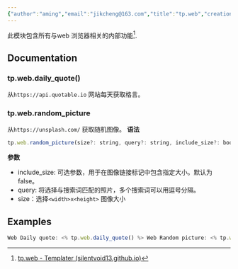 ```yaml
---
{"author":"aming","email":"jikcheng@163.com","title":"tp.web","creation_date":"2022-11-27 18:04","Last modified date":"2022-11-27 18:49","tags":"tp.web","File Folder with relative path":"soft/Doc/obsidian/Plugin/Templater","remark":null,"other":null,"dg-publish":true,"permalink":"/soft/doc/obsidian/plugin/templater/tp-web/","dgPassFrontmatter":true}
---
```


此模块包含所有与web 浏览器相关的内部功能[^1].

## Documentation


### tp.web.daily_quote()
从`https://api.quotable.io` 网站每天获取格言。

### tp.web.random_picture
从`https://unsplash.com/` 获取随机图像。
**语法**
```javascript
tp.web.random_picture(size?: string, query?: string, include_size?: boolean)
```
**参数**

- include_size: 可选参数，用于在图像链接标记中包含指定大小。默认为false。
- query: 将选择与搜索词匹配的照片，多个搜索词可以用逗号分隔。
- size：选择`<width>x<height>` 图像大小


## Examples

```javascript
Web Daily quote: <% tp.web.daily_quote() %> Web Random picture: <% tp.web.random_picture() %> Web Random picture with size: <% tp.web.random_picture("200x200") %> Web random picture with size + query: <% tp.web.random_picture("200x200", "landscape,water") %>
```

[^1]: [tp.web - Templater (silentvoid13.github.io)](https://silentvoid13.github.io/Templater/internal-functions/internal-modules/web-module.html)